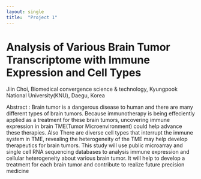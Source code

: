 ```yaml
---
layout: single
title:  "Project 1"
---
```


# Analysis of Various Brain Tumor Transcriptome with Immune Expression and Cell Types
Jiin Choi, Biomedical convergence science & technology, Kyungpook National University(KNU), Daegu, Korea

Abstract : Brain tumor is a dangerous disease to human and there are many different types of brain tumors.
Because immunotherapy is being effeciently applied as a treatment for these brain tumors, uncovering immune
expression in brain TME(Tumor Microenvironment) could help advance these therapies. Also There are diverse 
cell types that interrupt the immune system in TME, revealing the heterogeneity of the TME may help develop
therapeutics for brain tumors. This study will use public microarray and single cell RNA sequencing databases
to analysis immune expression and cellular heterogeneity about various brain tumor. It will help to develop
a treatment for each brain tumor and contribute to realize future precision medicine
